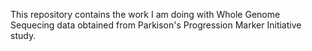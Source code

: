 This repository contains the work I am doing with Whole Genome Sequecing data obtained from Parkison's Progression Marker Initiative study.

